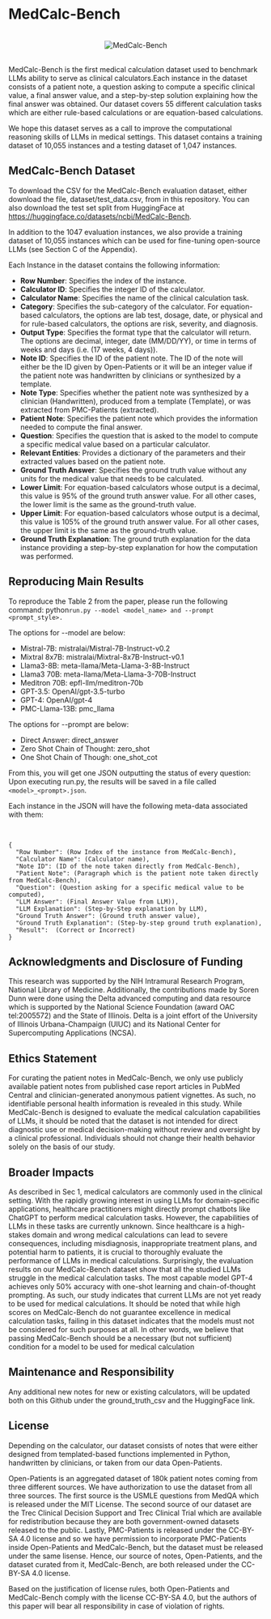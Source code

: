 # MedCalc-Bench

<br>

<div style="text-align: center;">
  <img alt="MedCalc-Bench" src="https://github.com/ncbi-nlp/MedCalc-Bench/blob/main/instance_illustration/instance_illustration.png">
</div>

<br>

MedCalc-Bench is the first medical calculation dataset used to benchmark LLMs ability to serve as clinical calculators.Each instance in the dataset consists of a patient note, a question asking to compute a specific clinical value, a final answer value, and a step-by-step solution explaining how the final answer was obtained. Our dataset covers 55 different calculation tasks which are either rule-based calculations or are equation-based calculations. <br>

We hope this dataset serves as a call to improve the computational reasoning skills of LLMs in medical settings. This dataset contains a training dataset of 10,055 instances and a testing dataset of 1,047 instances.


## MedCalc-Bench Dataset

To download the CSV for the MedCalc-Bench evaluation dataset, either download the file, dataset/test_data.csv, from in this repository. You can also download the test set split from HuggingFace at https://huggingface.co/datasets/ncbi/MedCalc-Bench.

In addition to the 1047 evaluation instances, we also provide a training dataset of 10,055 instances which can be used for fine-tuning open-source LLMs (see Section C of the Appendix).

Each Instance in the dataset contains the following information: 

- **Row Number**: Specifies the index of the instance.
- **Calculator ID**: Specifies the integer ID of the calculator.
- **Calculator Name**: Specifies the name of the clinical calculation task.
- **Category**: Specifies the sub-category of the calculator. For equation-based calculators, the options are lab test, dosage, date, or physical and for rule-based calculators, the options are risk, severity, and diagnosis.
- **Output Type**: Specifies the format type that the calculator will return. The options are decimal, integer, date (MM/DD/YY), or time in terms of weeks and days (i.e. (17 weeks, 4 days)).
- **Note ID**: Specifies the ID of the patient note. The ID of the note will either be the ID given by Open-Patients or it will be an integer value if the patient note was handwritten by clinicians or synthesized by a template.
- **Note Type**: Specifies whether the patient note was synthesized by a clinician (Handwritten), produced from a template (Template), or was extracted from PMC-Patients (extracted).
- **Patient Note**: Specifies the patient note which provides the information needed to compute the final answer.
- **Question**: Specifies the question that is asked to the model to compute a specific medical value based on a particular calculator.
- **Relevant Entities**: Provides a dictionary of the parameters and their extracted values based on the patient note.
- **Ground Truth Answer**: Specifies the ground truth value without any units for the medical value that needs to be calculated.
- **Lower Limit**: For equation-based calculators whose output is a decimal, this value is 95% of the ground truth answer value. For all other cases, the lower limit is the same as the ground-truth value.
- **Upper Limit**: For equation-based calculators whose output is a decimal, this value is 105% of the ground truth answer value. For all other cases, the upper limit is the same as the ground-truth value.
- **Ground Truth Explanation**: The ground truth explanation for the data instance providing a step-by-step explanation for how the computation was performed.

## Reproducing Main Results 

To reproduce the Table 2 from the paper, please run the following command: python```run.py --model <model_name> and --prompt <prompt_style>.```

The options for --model are below:

- Mistral-7B: mistralai/Mistral-7B-Instruct-v0.2
- Mixtral 8x7B: mistralai/Mixtral-8x7B-Instruct-v0.1
- Llama3-8B: meta-llama/Meta-Llama-3-8B-Instruct
- Llama3 70B: meta-llama/Meta-Llama-3-70B-Instruct
- Meditron 70B: epfl-llm/meditron-70b
- GPT-3.5: OpenAI/gpt-3.5-turbo
- GPT-4: OpenAI/gpt-4
- PMC-Llama-13B: pmc_llama

The options for --prompt are below:

- Direct Answer: direct_answer 
- Zero Shot Chain of Thought: zero_shot
- One Shot Chain of Though: one_shot_cot

From this, you will get one JSON outputting the status of every question: Upon executing run.py, the results will be saved in a file called ```<model>_<prompt>.json```. 

Each instance in the JSON will have the following meta-data associated with them:

<br>

```
{
  "Row Number": (Row Index of the instance from MedCalc-Bench),  
  "Calculator Name": (Calculator name),
  "Note ID": (ID of the note taken directly from MedCalc-Bench),
  "Patient Note": (Paragraph which is the patient note taken directly from MedCalc-Bench),
  "Question": (Question asking for a specific medical value to be computed), 
  "LLM Answer": (Final Answer Value from LLM)),
  "LLM Explanation": (Step-by-Step explanation by LLM),
  "Ground Truth Answer": (Ground truth answer value),
  "Ground Truth Explanation": (Step-by-step ground truth explanation),  
  "Result":  (Correct or Incorrect)
}
```

## Acknowledgments and Disclosure of Funding

This research was supported by the NIH Intramural Research Program, National Library of Medicine. Additionally, the contributions made by Soren Dunn were done using the Delta advanced computing and data resource which is supported by the National Science Foundation (award OAC tel:2005572) and the State of Illinois. Delta is a joint effort of the University of Illinois Urbana-Champaign (UIUC) and its National Center for Supercomputing Applications (NCSA).


## Ethics Statement
For curating the patient notes in MedCalc-Bench, we only use publicly available patient notes from published case report articles in PubMed Central and clinician-generated anonymous patient vignettes. As such, no identifiable personal health information is revealed in this study. While MedCalc-Bench is designed to evaluate the medical calculation capabilities of LLMs, it should be noted that the dataset is not intended for direct diagnostic use or medical decision-making
without review and oversight by a clinical professional. Individuals should not change their health
behavior solely on the basis of our study.


## Broader Impacts 

As described in Sec 1, medical calculators are commonly used in the clinical setting. With the rapidly growing interest in using LLMs for domain-specific applications, healthcare practitioners might directly prompt chatbots like ChatGPT to perform medical calculation tasks. However, the capabilities of LLMs in these tasks are currently unknown. Since healthcare is a high-stakes domain and wrong medical calculations can lead to severe consequences, including misdiagnosis, inappropriate treatment plans, and potential harm to patients, it is crucial to thoroughly evaluate the performance of LLMs in
medical calculations. Surprisingly, the evaluation results on our MedCalc-Bench dataset show that all the studied LLMs struggle in the medical calculation tasks. The most capable model GPT-4 achieves only 50% accuracy with one-shot learning and chain-of-thought prompting. As such, our study indicates that current LLMs are not yet ready to be used for medical calculations. It should be noted that while high scores on MedCalc-Bench do not guarantee excellence in medical calculation tasks, failing in this dataset indicates that the models must not be considered for such purposes at all. In other words, we believe that passing MedCalc-Bench should be a necessary (but not sufficient) condition for a model to be used for medical calculation

## Maintenance and Responsibility 

Any additional new notes for new or existing calculators, will be updated both on this Github under the ground_truth_csv and the HuggingFace link. 

## License 

Depending on the calculator, our dataset consists of notes that were either designed from templated-based functions implemented in Python, handwritten by clinicians, or taken from our data Open-Patients. 

Open-Patients is an aggregated dataset of 180k patient notes coming from three different sources. We have authorization to use the dataset from all three sources. The first source is the USMLE questions from MedQA which is released under the MIT License. 
The second source of our dataset are the Trec Clinical Decision Support and Trec Clinical Trial which are available for redistribution because they are both government-owned datasets released to the public. Lastly, PMC-Patients is released under the CC-BY-SA 4.0 license and so we have permission to incorporate PMC-Patients inside Open-Patients and MedCalc-Bench, but the dataset must be released under the same lisense. Hence, our source of notes, Open-Patients, and the dataset curated from it, MedCalc-Bench, are both released under the CC-BY-SA 4.0 license. 

Based on the justification of license rules, both Open-Patients and MedCalc-Bench comply with the license CC-BY-SA 4.0, but the authors of this paper will bear all responsibility in case of violation of rights. 
